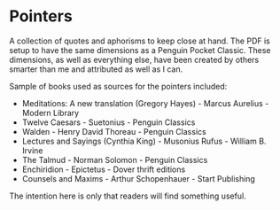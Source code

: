 

Pointers
========

A collection of quotes and aphorisms to keep close at hand. The PDF is setup to have the same dimensions as a Penguin Pocket Classic. These dimensions, as well as everything else, have been created by others smarter than me and attributed as well as I can.

Sample of books used as sources for the pointers included:

- Meditations: A new translation (Gregory Hayes) - Marcus Aurelius - Modern Library
- Twelve Caesars -  Suetonius - Penguin Classics
- Walden - Henry David Thoreau - Penguin Classics
- Lectures and Sayings (Cynthia King) - Musonius Rufus - William B. Irvine
- The Talmud - Norman Solomon - Penguin Classics
- Enchiridion - Epictetus - Dover thrift editions
- Counsels and Maxims - Arthur Schopenhauer - Start Publishing

The intention here is only that readers will find something useful.
